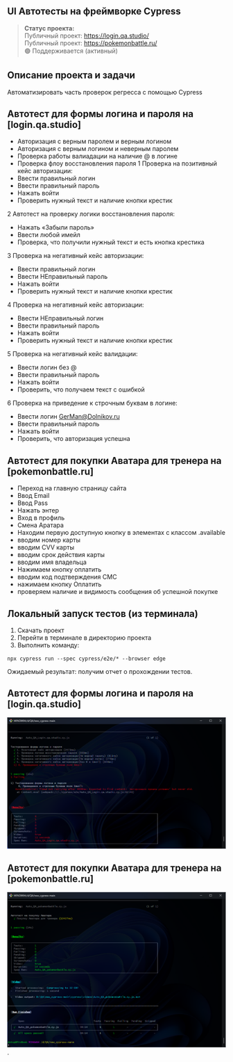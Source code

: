 <h2>UI Автотесты на фреймворке Cypress</h2>

> **Статус проекта:**  
> Публичный проект: https://login.qa.studio/  
> Публичный проект: https://pokemonbattle.ru/  
> 🟢 Поддерживается (активный) 

## Описание проекта и задачи
Автоматизировать часть проверок регресса с помощью Cypress

## Автотест для формы логина и пароля на [login.qa.studio]
* Авторизация с верным паролем и верным логином
* Авторизация c верным логином и неверным паролем
* Проверка работы валиадации на наличие @ в логине
* Проверка флоу восстановления пароля
1 Проверка на позитивный кейс авторизации:
* Ввести правильный логин
* Ввести правильный пароль
* Нажать войти
* Проверить нужный текст и наличие кнопки крестик

2 Автотест на проверку логики восстановления пароля:
* Нажать «Забыли пароль»
* Ввести любой имейл
* Проверка, что получили нужный текст и есть кнопка крестика

3 Проверка на негативный кейс авторизации:
* Ввести правильный логин
* Ввести НЕправильный пароль
* Нажать войти
* Проверить нужный текст и наличие кнопки крестик

4 Проверка на негативный кейс авторизации:
* Ввести НЕправильный логин
* Ввести правильный пароль
* Нажать войти
* Проверить нужный текст и наличие кнопки крестик

5 Проверка на негативный кейс валидации:
* Ввести логин без @
* Ввести правильный пароль
* Нажать войти
* Проверить, что получаем текст с ошибкой

6 Проверка на приведение к строчным буквам в логине:
* Ввести логин GerMan@Dolnikov.ru
* Ввести правильный пароль
* Нажать войти
* Проверить, что авторизация успешна

## Автотест для покупки Аватара для тренера на [pokemonbattle.ru]

* Переход на главную страницу сайта
* Ввод Email
* Ввод Pass
* Нажать энтер
* Вход в профиль
* Смена Аратара
* Находим первую доступную кнопку в элементах с классом .available
* вводим номер карты
* вводим CVV карты
* вводим срок действия карты
* вводим имя владельца
* Нажимаем кнопку оплатить
* вводим код подтверждения СМС
* нажимаем кнопку Оплатить
* проверяем наличие и видимость сообщения об успешной покупке

## Локальный запуск тестов (из терминала)
1. Скачать проект
2. Перейти в терминале в директорию проекта
2. Выполнить команду:
```
npx cypress run --spec cypress/e2e/* --browser edge
```
Ожидаемый результат: получим отчет о прохождении тестов.
## Автотест для формы логина и пароля на [login.qa.studio]
![Cypress Test Login](https://github.com/Arvasilyev/cypress.js/blob/main/static/Cypress_Test_login.png?raw=true )
## Автотест для покупки Аватара для тренера на [pokemonbattle.ru]
![Cypress Test Avatar](https://github.com/Arvasilyev/cypress.js/blob/main/static/Cypress_Test_Avatar.png?raw=true ).


